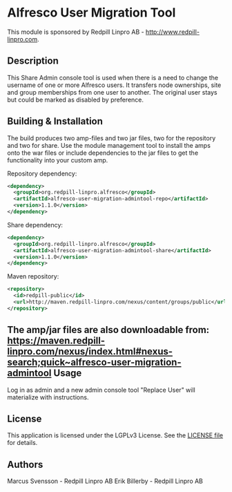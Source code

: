 Alfresco User Migration Tool
=============================================

This module is sponsored by Redpill Linpro AB - http://www.redpill-linpro.com.

Description
-----------
This Share Admin console tool is used when there is a need to change the username of one or more Alfresco users. It transfers node ownerships, site and group memberships from one user to another. The original user stays but could be marked as disabled by preference.

Building & Installation
------------
The build produces two amp-files and two jar files, two for the repository and two for share. Use the module management tool to install the amps onto the war files or include dependencies to the jar files to get the functionality into your custom amp.

Repository dependency:
```xml
<dependency>
  <groupId>org.redpill-linpro.alfresco</groupId>
  <artifactId>alfresco-user-migration-admintool-repo</artifactId>
  <version>1.1.0</version>
</dependency>
```

Share dependency:
```xml
<dependency>
  <groupId>org.redpill-linpro.alfresco</groupId>
  <artifactId>alfresco-user-migration-admintool-share</artifactId>
  <version>1.1.0</version>
</dependency>
```

Maven repository:
```xml
<repository>
  <id>redpill-public</id>
  <url>http://maven.redpill-linpro.com/nexus/content/groups/public</url>
</repository>
```

The amp/jar files are also downloadable from: https://maven.redpill-linpro.com/nexus/index.html#nexus-search;quick~alfresco-user-migration-admintool
Usage
------------
Log in as admin and a new admin console tool "Replace User" will materialize with instructions.

License
-------

This application is licensed under the LGPLv3 License. See the [LICENSE file](LICENSE) for details.

Authors
-------

Marcus Svensson - Redpill Linpro AB
Erik Billerby - Redpill Linpro AB
